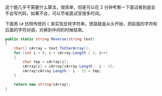 这个题几乎不需要什么算法，很简单，但是可以花 2 分钟考察一下面试者到底会不会写代码，如果不会，可以节省面试官很多时间。

下面用 `C#` 仿照传统的 `C` 来实现反转字符串，思路就是从头开始，把前面的字符和后面的字符对调，对换到中间的时候结束。
``` csharp
public static string Reverse(string text)
{
    char[] cArray = text.ToCharArray();
    for (int i = 0; i < cArray.Length / 2; i++)
    {
        char tmp = cArray[i];
        cArray[i] = cArray[cArray.Length - i - 1];
        cArray[cArray.Length - i - 1] = tmp;
    }

    return new string(cArray);
}
```
